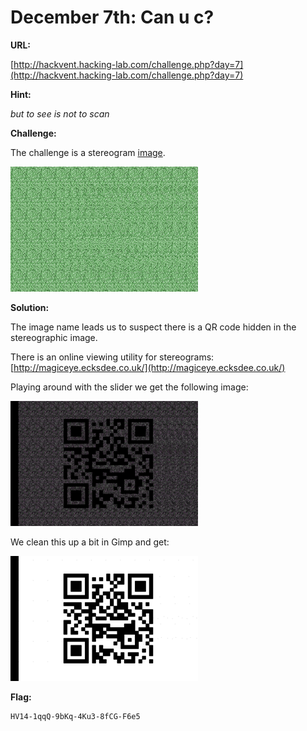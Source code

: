 # December 7th: **Can u c?**

**URL:** 

[http://hackvent.hacking-lab.com/challenge.php?day=7](http://hackvent.hacking-lab.com/challenge.php?day=7)

**Hint:**  

*but to see is not to scan*


**Challenge:**  

The challenge is a stereogram [image](images/3DQR.png). 

![](images/3DQRSMALL.png)


**Solution:**  
  
The image name leads us to suspect there is a QR code hidden in the stereographic image.   

There is an online viewing utility for stereograms: [http://magiceye.ecksdee.co.uk/](http://magiceye.ecksdee.co.uk/)

Playing around with the slider we get the following image:

![](images/3dqrsmall.png)

We clean this up a bit in Gimp and get:

![](images/3dqr_enhancedsmall.png)

**Flag:**  

```
HV14-1qqQ-9bKq-4Ku3-8fCG-F6e5
```

